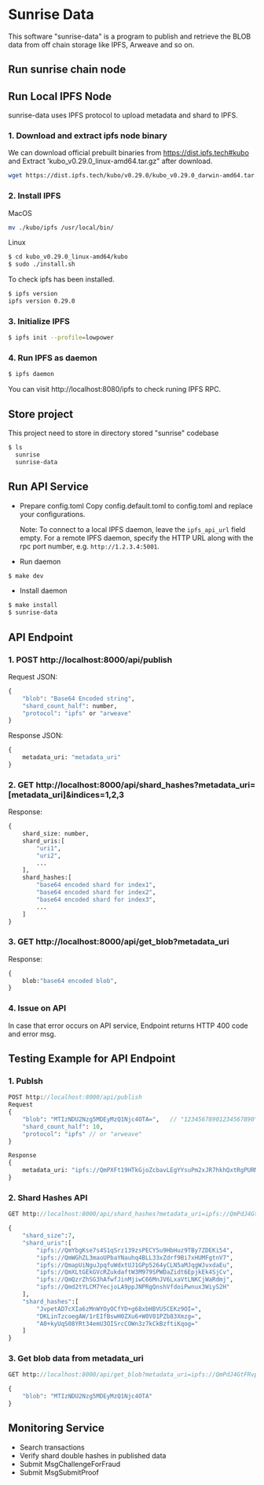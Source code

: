 # Sunrise Data

This software "sunrise-data" is a program to publish and retrieve the BLOB data from off chain storage like IPFS, Arweave and so on.

## Run sunrise chain node

## Run Local IPFS Node

sunrise-data uses IPFS protocol to upload metadata and shard to IPFS.

### 1. Download and extract ipfs node binary

We can download official prebuilt binaries from https://dist.ipfs.tech#kubo and Extract 'kubo_v0.29.0_linux-amd64.tar.gz" after download.

```bash
wget https://dist.ipfs.tech/kubo/v0.29.0/kubo_v0.29.0_darwin-amd64.tar.gz
```

### 2. Install IPFS

MacOS

```bash
mv ./kubo/ipfs /usr/local/bin/
```

Linux

```bash
$ cd kubo_v0.29.0_linux-amd64/kubo
$ sudo ./install.sh
```

To check ipfs has been installed.

```bash
$ ipfs version
ipfs version 0.29.0
```

### 3. Initialize IPFS

```bash
$ ipfs init --profile=lowpower
```

### 4. Run IPFS as daemon

```bash
$ ipfs daemon
```

You can visit http://localhost:8080/ipfs to check runing IPFS RPC.

## Store project
This project need to store in directory stored "sunrise" codebase

```bash
$ ls
  sunrise
  sunrise-data
```

## Run API Service

- Prepare config.toml
  Copy config.default.toml to config.toml and replace your configurations.

  Note: To connect to a local IPFS daemon, leave the `ipfs_api_url` field empty. For a remote IPFS daemon, specify the HTTP URL along with the rpc port number, e.g. `http://1.2.3.4:5001`.

- Run daemon
```sh
$ make dev
```

- Install daemon
```sh
$ make install
$ sunrise-data
```


## API Endpoint

### 1. POST http://localhost:8000/api/publish

Request JSON:

```protobuf
{
    "blob": "Base64 Encoded string",
    "shard_count_half": number,
    "protocol": "ipfs" or "arweave"
}
```

Response JSON:

```protobuf
{
    metadata_uri: "metadata_uri"
}
```

### 2. GET http://localhost:8000/api/shard_hashes?metadata_uri=[metadata_uri]&indices=1,2,3

Response:

```protobuf
{
    shard_size: number,
    shard_uris:[
        "uri1",
        "uri2",
        ...
    ],
    shard_hashes:[
        "base64 encoded shard for index1",
        "base64 encoded shard for index2",
        "base64 encoded shard for index3",
        ...
    ]
}
```

### 3. GET http://localhost:8000/api/get_blob?metadata_uri

Response:

```protobuf
{
    blob:"base64 encoded blob",
}
```

### 4. Issue on API

In case that error occurs on API service, Endpoint returns HTTP 400 code and error msg.

## Testing Example for API Endpoint

### 1. Publsh

```protobuf
POST http://localhost:8000/api/publish
Request
{
    "blob": "MTIzNDU2Nzg5MDEyMzQ1Njc4OTA=",   // "12345678901234567890"
    "shard_count_half": 10,
    "protocol": "ipfs" // or "arweave"
}

Response
{
    metadata_uri: "ipfs://QmPXFt19HTkGjoZcbavLEgYYsuPm2xJR7hkhQxtRgPURMU"
}
```

### 2. Shard Hashes API

```protobuf
GET http://localhost:8000/api/shard_hashes?metadata_uri=ipfs://QmPdJ4GtFRvpkbsn47d1HbEioSYtSvgAYDkq5KsL5xUb1C&indices=1,2,3

{
    "shard_size":7,
    "shard_uris":[
        "ipfs://QmYbgKse7s4S1qSrz139zsPECYSu9HbHuz9TBy7ZDEKi54",
        "ipfs://QmWGhZL3maoUPbaYNauhq4BLL33xZdrf9Bi7xHUMFgtnV7",
        "ipfs://QmapUiNguJpqfuWdxtUJ1GPp5264yCLN5aMJqgWJvxdaEu",
        "ipfs://QmXLtGEkGVcRZukdaftW3M979SPWDaZidt6EpjkEk4SjCv",
        "ipfs://QmQzrZhSG3hAfwfJinMjiwC66MnJV6LxaVtLNKCjWaRdmj",
        "ipfs://Qmd2tYLCM7YecjoLA9ppJNPRgQnshVfdoiPwnux3WiyS2H"
    ],
    "shard_hashes":[
        "JvpetAD7cXIa6zMnWYOyOCfYD+g68xbHBVU5CEKz9OI=",
        "DKLinTzcoegAW/1rEIfBswH0ZXu6+W0V01PZb83Xmzg=",
        "A0+kyUqS08YRt34emU3OISrcCOWn3z7kCkBzftiKqog="
    ]
}
```

### 3. Get blob data from metadata_uri

```protobuf
GET http://localhost:8000/api/get_blob?metadata_uri=ipfs://QmPdJ4GtFRvpkbsn47d1HbEioSYtSvgAYDkq5KsL5xUb1C

{
    "blob": "MTIzNDU2Nzg5MDEyMzQ1Njc4OTA"
}
```

## Monitoring Service

- Search transactions
- Verify shard double hashes in published data
- Submit MsgChallengeForFraud
- Submit MsgSubmitProof
